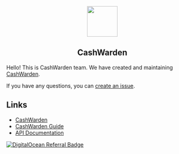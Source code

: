 <p align="center">
    <a href="https://github.com/cashwarden" target="_blank">
        <img src="https://www.cashwarden.com/assets/logo-color.svg" height="80px">
    </a>
    <h2 align="center">CashWarden</h2>
</p>


Hello! This is CashWarden team. We have created and maintaining [CashWarden](https://www.cashwarden.com/).

If you have any questions, you can [create an issue](https://github.com/cashwarden/issues).

## Links

- [CashWarden](https://www.cashwarden.com/)
- [CashWarden Guide](https://guide.cashwarden.com/)
- [API Documentation](https://docs.cashwarden.com/)

[![DigitalOcean Referral Badge](https://web-platforms.sfo2.digitaloceanspaces.com/WWW/Badge%203.svg)](https://www.digitalocean.com/?refcode=6087ccd0c9bb&utm_campaign=Referral_Invite&utm_medium=Referral_Program&utm_source=badge)